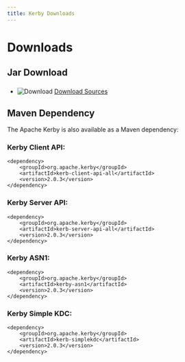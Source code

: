 ```yaml
---
title: Kerby Downloads
---
```


# Downloads

## Jar Download 

### 

* ![Download](../images/download-sources.png) [Download Sources](download/download-sources.html)

## Maven Dependency

The Apache Kerby is also available as a Maven dependency:

### Kerby Client API:

    <dependency>
        <groupId>org.apache.kerby</groupId>
        <artifactId>kerb-client-api-all</artifactId>
        <version>2.0.3</version>
    </dependency>

### Kerby Server API:

    <dependency>
        <groupId>org.apache.kerby</groupId>
        <artifactId>kerb-server-api-all</artifactId>
        <version>2.0.3</version>
    </dependency>

### Kerby ASN1:

    <dependency>
        <groupId>org.apache.kerby</groupId>
        <artifactId>kerby-asn1</artifactId>
        <version>2.0.3</version>
    </dependency>

### Kerby Simple KDC:

    <dependency>
        <groupId>org.apache.kerby</groupId>
        <artifactId>kerb-simplekdc</artifactId>
        <version>2.0.3</version>
    </dependency>
